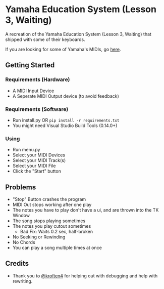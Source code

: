 # Yamaha Education System (Lesson 3, Waiting)
A recreation of the Yamaha Education System (Lesson 3, Waiting) that shipped with some of their keyboards.

If you are looking for some of Yamaha's MIDIs, go [here](https://vgcoder.nekoweb.org/yamahamidis/).
## Getting Started
### Requirements (Hardware)
* A MIDI Input Device
* A Seperate MIDI Output device (to avoid feedback)
### Requirements (Software)
* Run install.py OR `pip install -r requirements.txt`
* You might need Visual Studio Build Tools (0.14.0+)
### Using
* Run menu.py
* Select your MIDI Devices
* Select your MIDI Track(s)
* Select your MIDI File
* Click the "Start" button
## Problems
* "Stop" Button crashes the program
* MIDI Out stops working after one play
* The notes you have to play don't have a ui, and are thrown into the TK Window
* The song stops playing sometimes
* The notes you play cutout sometimes
  * Bad Fix: Waits 0.2 sec, half-broken
* No Seeking or Rewinding
* No Chords
* You can play a song multiple times at once
## Credits
* Thank you to [@kroften4](https://github.com/kroften4) for helping out with debugging and help with rewriting.
